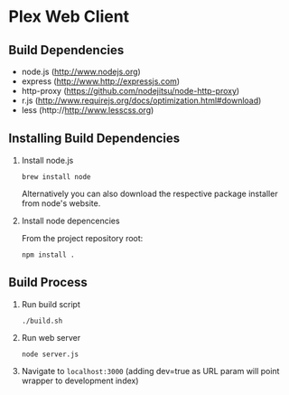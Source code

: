 Plex Web Client
===============


Build Dependencies
------------------
+ node.js (http://www.nodejs.org)
+ express (http://www.http://expressjs.com)
+ http-proxy (https://github.com/nodejitsu/node-http-proxy)
+ r.js (http://www.requirejs.org/docs/optimization.html#download)
+ less (http://http://www.lesscss.org)


Installing Build Dependencies
-----------------------------
1. Install node.js

    `brew install node`

   Alternatively you can also download the respective package installer from node's website.

2. Install node depencencies

   From the project repository root:

	`npm install .`


Build Process
-------------
1. Run build script

	`./build.sh`

2. Run web server

	`node server.js`

4. Navigate to `localhost:3000` (adding dev=true as URL param will point wrapper to development index)
